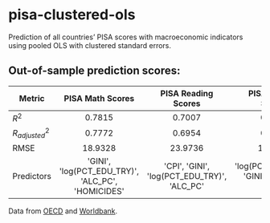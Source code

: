 # pisa-clustered-ols
Prediction of all countries’ PISA scores with macroeconomic indicators using pooled OLS with clustered standard errors.

## Out-of-sample prediction scores:
| Metric          | PISA Math Scores  | PISA Reading Scores| PISA Science Scores|
| -------------   |:-------------:| :----------:             | :------------------:|
| $R^2$           |  0.7815       | 0.7007                 | 0.7185             |
| $R^2_{adjusted}$|  0.7772       |   0.6954               | 0.7119             |
| RMSE            | 18.9328       |    23.9736             | 15.1846            |
| Predictors      |'GINI', 'log(PCT_EDU_TRY)', 'ALC_PC', 'HOMICIDES' | 'CPI', 'GINI', 'log(PCT_EDU_TRY)', 'ALC_PC'| 'log(PCT_EDU_TRY)', 'GINI', 'ALC_PC', 'CPI'|



Data from [OECD](https://data.oecd.org/ "OECD Data") and [Worldbank](https://data.worldbank.org/ "Worldbank Data").
